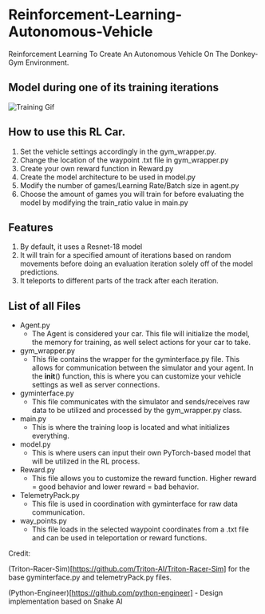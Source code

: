 # Reinforcement-Learning-Autonomous-Vehicle
Reinforcement Learning To Create An Autonomous Vehicle On The Donkey-Gym Environment.

## Model during one of its training iterations
![Training Gif](./Images/RLTrainingGIF.gif)

## How to use this RL Car.
1. Set the vehicle settings accordingly in the gym_wrapper.py.
2. Change the location of the waypoint .txt file in gym_wrapper.py
3. Create your own reward function in Reward.py
4. Create the model architecture to be used in model.py
5. Modify the number of games/Learning Rate/Batch size in agent.py
6. Choose the amount of games you will train for before evaluating the model by modifying the train_ratio value in main.py

## Features
1. By default, it uses a Resnet-18 model
2. It will train for a specified amount of iterations based on random movements before doing an evaluation iteration solely off of the model predictions.
3. It teleports to different parts of the track after each iteration.

## List of all Files
- Agent.py
  - The Agent is considered your car. This file will initialize the model, the memory for training, as well select actions for your car to take.   
- gym_wrapper.py
  - This file contains the wrapper for the gyminterface.py file. This allows for communication between the simulator and your agent. In the __init__() function, this is where you can customize your vehicle settings as well as server connections.
- gyminterface.py
  - This file communicates with the simulator and sends/receives raw data to be utilized and processed by the gym_wrapper.py class.
- main.py
  - This is where the training loop is located and what initializes everything. 
- model.py
  - This is where users can input their own PyTorch-based model that will be utilized in the RL process. 
- Reward.py
  - This file allows you to customize the reward function. Higher reward = good behavior and lower reward = bad behavior. 
- TelemetryPack.py
  - This file is used in coordination with gyminterface for raw data communication. 
- way_points.py
  - This file loads in the selected waypoint coordinates from a .txt file and can be used in teleportation or reward functions.
  
 
  


Credit:

(Triton-Racer-Sim)[https://github.com/Triton-AI/Triton-Racer-Sim] for the base gyminterface.py and telemetryPack.py files.

(Python-Engineer)[https://github.com/python-engineer] - Design implementation based on Snake AI
